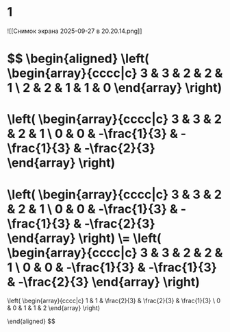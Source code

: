 # 1
![[Снимок экрана 2025-09-27 в 20.20.14.png]]


$$
\begin{aligned}
\left(
	\begin{array}{cccc|c}
	3 & 3 & 2 & 2 & 1 \\
	2 & 2 & 1 & 1 & 0
	\end{array}
\right) 
= 
\left(
	\begin{array}{cccc|c}
	3 & 3 & 2 & 2 & 1 \\
	0 & 0 & -\frac{1}{3} & -\frac{1}{3} & -\frac{2}{3}
	\end{array}
\right) 
=
\left(
	\begin{array}{cccc|c}
	3 & 3 & 2 & 2 & 1 \\
	0 & 0 & -\frac{1}{3} & -\frac{1}{3} & -\frac{2}{3}
	\end{array}
\right) 
\\=
\left(
	\begin{array}{cccc|c}
	3 & 3 & 2 & 2 & 1 \\
	0 & 0 & -\frac{1}{3} & -\frac{1}{3} & -\frac{2}{3}
	\end{array}
\right) 
=
\left(
	\begin{array}{cccc|c}
	1 & 1 & \frac{2}{3} & \frac{2}{3} & \frac{1}{3} \\
	0 & 0 & 1 & 1 & 2
	\end{array}
\right) 

\end{aligned}
$$